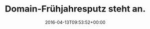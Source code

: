 ---
retweeted: false
source: <a href="https://about.twitter.com/products/tweetdeck" rel="nofollow">TweetDeck</a>
entities:
  hashtags: []
  symbols: []
  user_mentions: []
  urls:
  - url: https://t.co/USAY8kqXWG
    expanded_url: http://bit.ly/1qogUcS
    display_url: bit.ly/1qogUcS
    indices:
    - '47'
    - '70'
display_text_range:
- '0'
- '80'
favorite_count: '3'
id_str: '720188245825495040'
truncated: false
retweet_count: '1'
id: '720188245825495040'
possibly_sensitive: false
created_at: Wed Apr 13 09:53:52 +0000 2016
favorited: false
full_text: |-
  Domain-Frühjahresputz steht an.

  Möchte jemand  haben? :)
lang: de
quote_url: http://bit.ly/1qogUcS
tags:
- pesos:twitter
date: '2016-04-13T09:53:52+00:00'
src: https://twitter.com/bascht/status/720188245825495040
original_url: https://twitter.com/bascht/status/720188245825495040
type: twitter_tweet
text: |-
  Domain-Frühjahresputz steht an.

  Möchte jemand  haben? :)
title: Domain-Frühjahresputz steht an.

---